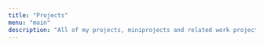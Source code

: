 ```yaml
---
title: "Projects"
menu: "main"
description: "All of my projects, miniprojects and related work projects"
---
```

